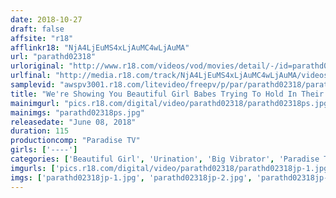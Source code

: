 ```yaml
---
date: 2018-10-27
draft: false
affsite: "r18"
afflinkr18: "NjA4LjEuMS4xLjAuMC4wLjAuMA"
url: "parathd02318"
urloriginal: "http://www.r18.com/videos/vod/movies/detail/-/id=parathd02318"
urlfinal: "http://media.r18.com/track/NjA4LjEuMS4xLjAuMC4wLjAuMA/videos/vod/movies/detail/-/id=parathd02318"
samplevid: "awspv3001.r18.com/litevideo/freepv/p/par/parathd02318/parathd02318_dmb_w.mp4"
title: "We're Showing You Beautiful Girl Babes Trying To Hold In Their Pee Complete Edition - We're Trying To Hold In Our Pee And Now We're Being Pushed To Our Limits, Oh My God I Think I'm Going To Pee In My Pants! -"
mainimgurl: "pics.r18.com/digital/video/parathd02318/parathd02318ps.jpg"
mainimgs: "parathd02318ps.jpg"
releasedate: "June 08, 2018"
duration: 115
productioncomp: "Paradise TV"
girls: ['----']
categories: ['Beautiful Girl', 'Urination', 'Big Vibrator', 'Paradise TV', 'Hi-Def']
imgurls: ['pics.r18.com/digital/video/parathd02318/parathd02318jp-1.jpg', 'pics.r18.com/digital/video/parathd02318/parathd02318jp-2.jpg', 'pics.r18.com/digital/video/parathd02318/parathd02318jp-3.jpg', 'pics.r18.com/digital/video/parathd02318/parathd02318jp-4.jpg', 'pics.r18.com/digital/video/parathd02318/parathd02318jp-5.jpg', 'pics.r18.com/digital/video/parathd02318/parathd02318jp-6.jpg', 'pics.r18.com/digital/video/parathd02318/parathd02318jp-7.jpg', 'pics.r18.com/digital/video/parathd02318/parathd02318jp-8.jpg', 'pics.r18.com/digital/video/parathd02318/parathd02318jp-9.jpg', 'pics.r18.com/digital/video/parathd02318/parathd02318jp-10.jpg', 'pics.r18.com/digital/video/parathd02318/parathd02318jp-11.jpg', 'pics.r18.com/digital/video/parathd02318/parathd02318jp-12.jpg', 'pics.r18.com/digital/video/parathd02318/parathd02318jp-13.jpg', 'pics.r18.com/digital/video/parathd02318/parathd02318jp-14.jpg', 'pics.r18.com/digital/video/parathd02318/parathd02318jp-15.jpg', 'pics.r18.com/digital/video/parathd02318/parathd02318jp-16.jpg', 'pics.r18.com/digital/video/parathd02318/parathd02318jp-17.jpg', 'pics.r18.com/digital/video/parathd02318/parathd02318jp-18.jpg', 'pics.r18.com/digital/video/parathd02318/parathd02318jp-19.jpg', 'pics.r18.com/digital/video/parathd02318/parathd02318jp-20.jpg']
imgs: ['parathd02318jp-1.jpg', 'parathd02318jp-2.jpg', 'parathd02318jp-3.jpg', 'parathd02318jp-4.jpg', 'parathd02318jp-5.jpg', 'parathd02318jp-6.jpg', 'parathd02318jp-7.jpg', 'parathd02318jp-8.jpg', 'parathd02318jp-9.jpg', 'parathd02318jp-10.jpg', 'parathd02318jp-11.jpg', 'parathd02318jp-12.jpg', 'parathd02318jp-13.jpg', 'parathd02318jp-14.jpg', 'parathd02318jp-15.jpg', 'parathd02318jp-16.jpg', 'parathd02318jp-17.jpg', 'parathd02318jp-18.jpg', 'parathd02318jp-19.jpg', 'parathd02318jp-20.jpg']
---
```


